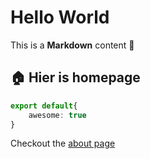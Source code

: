 # Hello World

This is a **Markdown** content :rocket:

##  :house: Hier is homepage 


```ts
export default{
    awesome: true
}
```

Checkout the [about page](/aboutme)